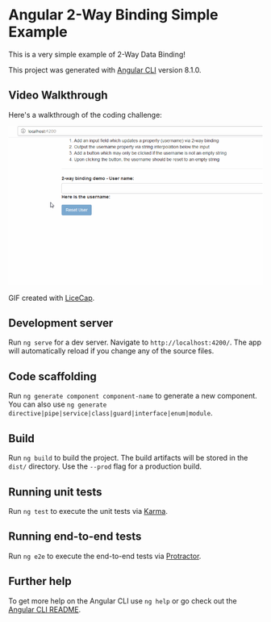 # Angular 2-Way Binding Simple Example

This is a very simple example of 2-Way Data Binding!

This project was generated with [Angular CLI](https://github.com/angular/angular-cli) version 8.1.0.

## Video Walkthrough


Here's a walkthrough of the coding challenge:

<img src='2-WayBindingSimple.gif' title='Video Walkthrough' width='' alt='Video Walkthrough' />

GIF created with [LiceCap](http://www.cockos.com/licecap/).

## Development server

Run `ng serve` for a dev server. Navigate to `http://localhost:4200/`. The app will automatically reload if you change any of the source files.

## Code scaffolding

Run `ng generate component component-name` to generate a new component. You can also use `ng generate directive|pipe|service|class|guard|interface|enum|module`.

## Build

Run `ng build` to build the project. The build artifacts will be stored in the `dist/` directory. Use the `--prod` flag for a production build.

## Running unit tests

Run `ng test` to execute the unit tests via [Karma](https://karma-runner.github.io).

## Running end-to-end tests

Run `ng e2e` to execute the end-to-end tests via [Protractor](http://www.protractortest.org/).

## Further help

To get more help on the Angular CLI use `ng help` or go check out the [Angular CLI README](https://github.com/angular/angular-cli/blob/master/README.md).

